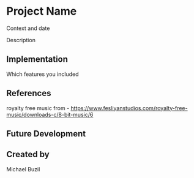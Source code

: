 # Project Name

Context and date

Description

## Implementation
Which features you included

## References
royalty free music from -
https://www.fesliyanstudios.com/royalty-free-music/downloads-c/8-bit-music/6

## Future Development

## Created by
Michael Buzil
